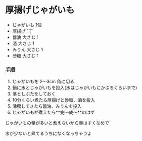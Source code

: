 厚揚げじゃがいも
================

* じゃがいも 1個
* 厚揚げ 1丁
* 醤油 大さじ 1
* 酒 大さじ 1
* みりん 大さじ 1
* 砂糖 大さじ 1

### 手順

1. じゃがいもを 2〜3cm 角に切る
1. 鍋に水とじゃがいもを投入(水はじゃがいもにかぶるくらいまで)
1. 落としぶたをしておく
1. 10分くらい煮たら厚揚げと砂糖、酒を投入
1. 沸騰してきたら醤油、みりんを投入
1. じゃがいもが煮えたら**完〜成〜**のはず

じゃがいもの量が多いと煮えないから量はすくなめで

水が少ないと煮てるうちになくなっちゃうよ
